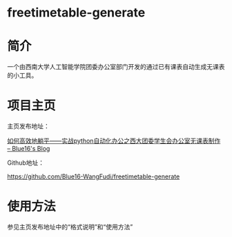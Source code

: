 # freetimetable-generate
# 简介

一个由西南大学人工智能学院团委办公室部门开发的通过已有课表自动生成无课表的小工具。

# 项目主页

主页发布地址：

[如何高效地躺平——实战python自动化办公之西大团委学生会办公室无课表制作 – Blue16's Blog](https://blue16.cn/index.php/2023/10/07/684/)

Github地址：

https://github.com/Blue16-WangFudi/freetimetable-generate

# 使用方法

参见主页发布地址中的“格式说明”和“使用方法”

